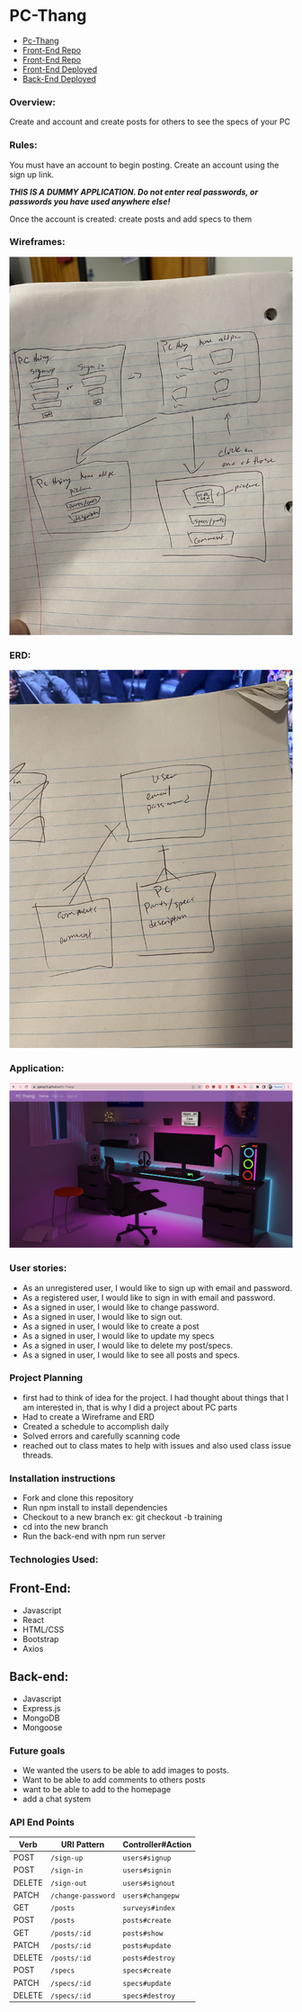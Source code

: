 # PC-Thang

- [Pc-Thang](https://jgiang15.github.io/Pc-Thang/)
- [Front-End Repo](https://github.com/jgiang15/Pc-Thang)
- [Front-End Repo](https://github.com/jgiang15/Pc-Thang-Api)
- [Front-End Deployed](https://jgiang15.github.io/Pc-Thang/)
- [Back-End Deployed](https://still-chamber-03601.herokuapp.com)

### Overview:
Create and account and create posts for others to see the specs of your PC

### Rules:
You must have an account to begin posting. Create an account using the sign up link.

**_THIS IS A DUMMY APPLICATION. Do not enter real passwords, or passwords you have used anywhere else!_**

Once the account is created: create posts and add specs to them

### Wireframes: 

![WireFrame](./app/Images/Wireframe.jpeg)

### ERD: 

![ERD](./app/Images/ERD.jpeg)

### Application: 
![App](./app/Images/application.png)

### User stories: 
- As an unregistered user, I would like to sign up with email and password.
- As a registered user, I would like to sign in with email and password.
- As a signed in user, I would like to change password.
- As a signed in user, I would like to sign out.
- As a signed in user, I would like to create a post 
- As a signed in user, I would like to update my specs 
- As a signed in user, I would like to delete my post/specs.
- As a signed in user, I would like to see all posts and specs.

### Project Planning
- first had to think of idea for the project. I had thought about things that I am interested in, that is why I did a project about PC parts
- Had to create a Wireframe and ERD 
- Created a schedule to accomplish daily 
- Solved errors and carefully scanning code
- reached out to class mates to help with issues and also used class issue threads.

### Installation instructions
- Fork and clone this repository
- Run npm install to install dependencies 
- Checkout to a new branch ex: git checkout -b training
- cd into the new branch
- Run the back-end with npm run server
### Technologies Used:

## Front-End:
- Javascript
- React
- HTML/CSS
- Bootstrap
- Axios

## Back-end:
- Javascript
- Express.js
- MongoDB
- Mongoose


### Future goals
- We wanted the users to be able to add images to posts.
- Want to be able to add comments to others posts
- want to be able to add to the homepage
- add a chat system

### API End Points

| Verb   | URI Pattern            | Controller#Action |
|--------|------------------------|-------------------|
| POST   | `/sign-up`             | `users#signup`    |
| POST   | `/sign-in`             | `users#signin`    |
| DELETE | `/sign-out`            | `users#signout`   |
| PATCH  | `/change-password`     | `users#changepw`  |
| GET    | `/posts`               | `surveys#index`     |
| POST   | `/posts`               | `posts#create`    |
| GET    | `/posts/:id`           | `posts#show`      |
| PATCH  | `/posts/:id`           | `posts#update`    |
| DELETE | `/posts/:id`            | `posts#destroy`   |
| POST   | `/specs`               | `specs#create`    |
| PATCH  | `/specs/:id`           | `specs#update`    |
| DELETE | `/specs/:id`            | `specs#destroy`   |
